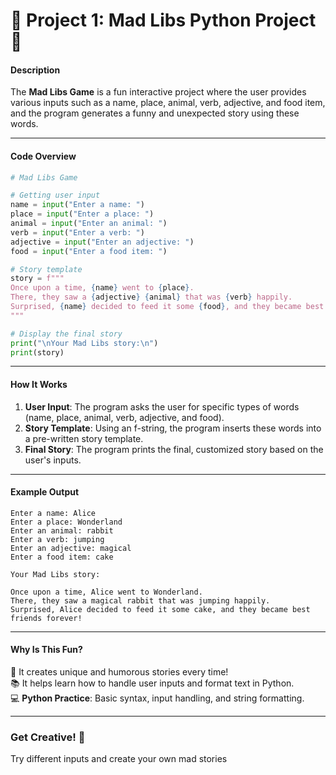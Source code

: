 # 📝 **Project 1: Mad Libs Python Project** 🎉

#### **Description**  
The **Mad Libs Game** is a fun interactive project where the user provides various inputs such as a name, place, animal, verb, adjective, and food item, and the program generates a funny and unexpected story using these words.

---

#### **Code Overview**

```python
# Mad Libs Game

# Getting user input
name = input("Enter a name: ")
place = input("Enter a place: ")
animal = input("Enter an animal: ")
verb = input("Enter a verb: ")
adjective = input("Enter an adjective: ")
food = input("Enter a food item: ")

# Story template
story = f"""
Once upon a time, {name} went to {place}. 
There, they saw a {adjective} {animal} that was {verb} happily. 
Surprised, {name} decided to feed it some {food}, and they became best friends forever!
"""

# Display the final story
print("\nYour Mad Libs story:\n")
print(story)
```

---

#### **How It Works**  
1. **User Input**: The program asks the user for specific types of words (name, place, animal, verb, adjective, and food).
2. **Story Template**: Using an f-string, the program inserts these words into a pre-written story template.
3. **Final Story**: The program prints the final, customized story based on the user's inputs.

---

#### **Example Output**

```
Enter a name: Alice
Enter a place: Wonderland
Enter an animal: rabbit
Enter a verb: jumping
Enter an adjective: magical
Enter a food item: cake

Your Mad Libs story:

Once upon a time, Alice went to Wonderland. 
There, they saw a magical rabbit that was jumping happily. 
Surprised, Alice decided to feed it some cake, and they became best friends forever!
```

---

#### **Why Is This Fun?**
🎉 It creates unique and humorous stories every time!  
📚 It helps learn how to handle user inputs and format text in Python.  
💻 **Python Practice**: Basic syntax, input handling, and string formatting.

---

### **Get Creative!** 🎨  
Try different inputs and create your own mad stories
